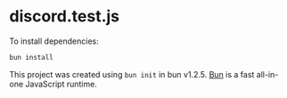 # discord.test.js

To install dependencies:

```bash
bun install
```

This project was created using `bun init` in bun v1.2.5. [Bun](https://bun.sh) is a fast all-in-one JavaScript runtime.
